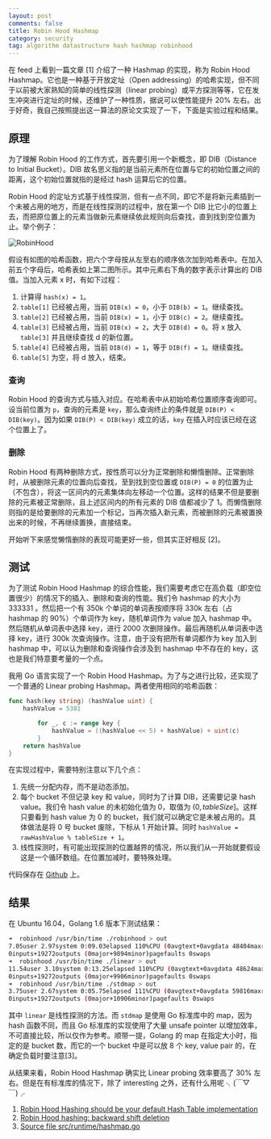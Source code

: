 ```yaml
---
layout: post
comments: false
title: Robin Hood Hashmap
category: security
tag: algorithm datastructure hash hashmap robinhood
---
```


在 feed 上看到一篇文章 \[1] 介绍了一种 Hashmap 的实现，称为 Robin Hood Hashmap。它也是一种基于开放定址（Open addressing）的哈希实现，但不同于以前被大家熟知的简单的线性探测（linear probing）或平方探测等等，它在发生冲突进行定址的时候，还维护了一种性质，据说可以使性能提升 20% 左右。出于好奇，我自己按照提出这一算法的原论文实现了一下，下面是实验过程和结果。

## 原理

为了理解 Robin Hood 的工作方式，首先要引用一个新概念，即 DIB（Distance to Initial Bucket）。DIB 故名思义指的是当前元素所在位置与它的初始位置之间的距离，这个初始位置就指的是经过 hash 运算后它的位置。

Robin Hood 的定址方式基于线性探测，但有一点不同，即它不是将新元素插到一个未被占用的地方，而是在线性探测的过程中，放在第一个 DIB 比它小的位置上去，而把原位置上的元素当做新元素继续依此规则向后查找，直到找到空位置为止。举个例子：

![RobinHood](https://o35qhjvld.qnssl.com/robinhood.png)

假设有如图的哈希函数，把六个字母按从左至右的顺序依次加到哈希表中。在加入前五个字母后，哈希表如上第二图所示。其中元素右下角的数字表示计算出的 DIB 值。当加入元素 x 时，有如下过程：

1.  计算得 `hash(x) = 1`。
2.  `table[1]` 已经被占用，当前 `DIB(x) = 0`，小于 `DIB(b) = 1`。继续查找。
3.  `table[2]` 已经被占用，当前 `DIB(x) = 1`，小于 `DIB(c) = 2`。继续查找。
4.  `table[3]` 已经被占用，当前 `DIB(x) = 2`，大于 `DIB(d) = 0`。将 x 放入 `table[3]` 并且继续查找 d 的新位置。
5.  `table[4]` 已经被占用，当前 `DIB(d) = 1`，等于 `DIB(f) = 1`。继续查找。
6.  `table[5]` 为空，将 d 放入，结束。

### 查询

Robin Hood 的查询方式与插入对应。在哈希表中从初始哈希位置顺序查询即可。设当前位置为 `p`，查询的元素是 `key`，那么查询终止的条件就是 `DIB(P) < DIB(key)`。因为如果 `DIB(P) < DIB(key)` 成立的话，`key` 在插入时应该已经在这个位置上了。

### 删除

Robin Hood 有两种删除方式，按性质可以分为正常删除和懒惰删除。正常删除时，从被删除元素的位置向后查找，至到找到空位置或 `DIB(P) = 0` 的位置为止（不包含），将这一区间内的元素集体向左移动一个位置。这样的结果不但是要删除的元素被正常删除，且上述区间内的所有元素的 DIB 值都减少了 1。而懒惰删除则指的是给要删除的元素加一个标记，当再次插入新元素，而被删除的元素被置换出来的时候，不再继续置换，直接结束。

开始听下来感觉懒惰删除的表现可能更好一些，但其实正好相反 \[2]。

## 测试

为了测试 Robin Hood Hashmap 的综合性能，我们需要考虑它在高负载（即空位置很少）的情况下的插入、删除和查询的性能。我们令 hashmap 的大小为 333331 。然后把一个有 350k 个单词的单词表按顺序将 330k 左右（占 hashmap 的 90%）个单词作为 key，随机单词作为 value 加入 hashmap 中。然后随机从单词表中选择 key，进行 2000 次删除操作。最后再随机从单词表中选择 key，进行 300k 次查询操作。注意，由于没有把所有单词都作为 key 加入到 hashmap 中，可以认为删除和查询操作会涉及到 hashmap 中不存在的 key，这也是我们特意要考量的一个点。

我用 Go 语言实现了一个 Robin Hood Hashmap。为了与之进行比较，还实现了一个普通的 Linear probing Hashmap。两者使用相同的哈希函数：

```go
func hash(key string) (hashValue uint) {
    hashValue = 5381

        for _, c := range key {
            hashValue = ((hashValue << 5) + hashValue) + uint(c)
        }
    return hashValue
}
```

在实现过程中，需要特别注意以下几个点：

1.  先统一分配内存，而不是动态添加。
2.  每个 bucket 不但记录 key 和 value，同时为了计算 DIB，还需要记录 hash value。我们令 hash value 的未初始化值为 0，取值为 $(0, tableSize]$。这样只要看到 hash value 为 0 的 bucket，我们就可以确定它是未被占用的。具体做法是将 0 号 bucket 废除，下标从 1 开始计算。同时 `hashValue = rawHashValue % tableSize + 1`。
3.  线性探测时，有可能出现探测的位置越界的情况，所以我们从一开始就要假设这是一个循环数组。在位置加减时，要特殊处理。

代码保存在 [Github](https://github.com/MForever78/robinhood) 上。

## 结果

在 Ubuntu 16.04，Golang 1.6 版本下测试结果：

```bash
➜  robinhood /usr/bin/time ./robinhood > out
7.05user 2.97system 0:09.03elapsed 110%CPU (0avgtext+0avgdata 48404maxresident)k
0inputs+19272outputs (0major+9894minor)pagefaults 0swaps
➜  robinhood /usr/bin/time ./linear > out
11.54user 3.10system 0:13.25elapsed 110%CPU (0avgtext+0avgdata 48624maxresident)k
0inputs+19272outputs (0major+9906minor)pagefaults 0swaps
➜  robinhood /usr/bin/time ./stdmap > out
3.75user 2.67system 0:05.75elapsed 111%CPU (0avgtext+0avgdata 59816maxresident)k
0inputs+19272outputs (0major+10906minor)pagefaults 0swaps
```

其中 `linear` 是线性探测的方法。而 `stdmap` 是使用 Go 标准库中的 map，因为 hash 函数不同，而且 Go 标准库的实现使用了大量 unsafe pointer 以增加效率，不可直接比较，所以仅作为参考。顺带一提，Golang 的 map 在指定大小时，指定的是 bucket 数，而它的一个 bucket 中是可以放 8 个 key, value pair 的，在确定负载时要注意\[3]。

从结果来看，Robin Hood Hashmap 确实比 Linear probing 效率要高了 30% 左右。但是在有标准库的情况下，除了 interesting 之外，还有什么用呢 ╮(￣▽￣)╭

1.  [Robin Hood Hashing should be your default Hash Table implementation](http://www.sebastiansylvan.com/post/robin-hood-hashing-should-be-your-default-hash-table-implementation/)
2.  [Robin Hood hashing: backward shift deletion](http://codecapsule.com/2013/11/17/robin-hood-hashing-backward-shift-deletion/)
3.  [Source file src/runtime/hashmap.go](<Source file src/runtime/hashmap.go>)
